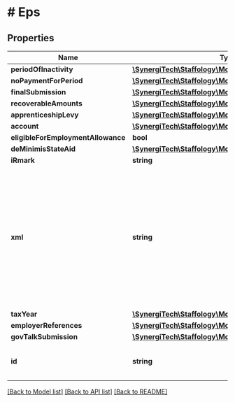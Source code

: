 # # Eps

## Properties

Name | Type | Description | Notes
------------ | ------------- | ------------- | -------------
**periodOfInactivity** | [**\SynergiTech\Staffology\Model\FromToDates**](FromToDates.md) |  | [optional]
**noPaymentForPeriod** | [**\SynergiTech\Staffology\Model\FromToDates**](FromToDates.md) |  | [optional]
**finalSubmission** | [**\SynergiTech\Staffology\Model\EpsFinalSubmission**](EpsFinalSubmission.md) |  | [optional]
**recoverableAmounts** | [**\SynergiTech\Staffology\Model\RecoverableAmounts**](RecoverableAmounts.md) |  | [optional]
**apprenticeshipLevy** | [**\SynergiTech\Staffology\Model\EpsApprenticeshipLevy**](EpsApprenticeshipLevy.md) |  | [optional]
**account** | [**\SynergiTech\Staffology\Model\EpsAccount**](EpsAccount.md) |  | [optional]
**eligibleForEmploymentAllowance** | **bool** |  | [optional]
**deMinimisStateAid** | [**\SynergiTech\Staffology\Model\EpsDeMinimisStateAid**](EpsDeMinimisStateAid.md) |  | [optional]
**iRmark** | **string** |  | [optional]
**xml** | **string** | This property will soon be removed and should not be used.  There is now a dedicated API endpoint for retrieving the XML for a submission. | [optional]
**taxYear** | [**\SynergiTech\Staffology\Model\TaxYear**](TaxYear.md) |  | [optional]
**employerReferences** | [**\SynergiTech\Staffology\Model\EmpRefs**](EmpRefs.md) |  | [optional]
**govTalkSubmission** | [**\SynergiTech\Staffology\Model\GovTalkSubmission**](GovTalkSubmission.md) |  | [optional]
**id** | **string** | [readonly] The unique id of the object | [optional] [readonly]

[[Back to Model list]](../../README.md#models) [[Back to API list]](../../README.md#endpoints) [[Back to README]](../../README.md)
